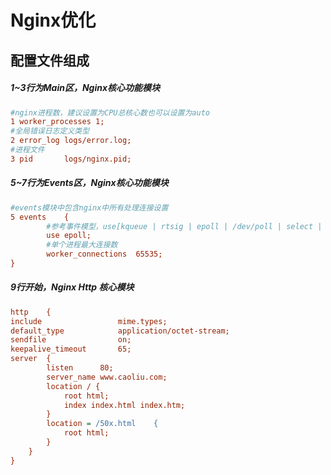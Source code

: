# Nginx优化

## 配置文件组成

##### 1~3行为Main区，Nginx核心功能模块

```ini
#nginx进程数，建议设置为CPU总核心数也可以设置为auto
1 worker_processes 1;	
#全局错误日志定义类型
2 error_log logs/error.log;
#进程文件
3 pid 		logs/nginx.pid;	
```

##### 5~7行为Events区，Nginx核心功能模块

```ini
#events模块中包含nginx中所有处理连接设置
5 events	{
		#参考事件模型，use[kqueue | rtsig | epoll | /dev/poll | select | poll]; epoll模型是Linux2.6以上版本内核中的高性能网络I/O模型，如果在FreeBSD上面，就用kqueue模型
		use epoll;
		#单个进程最大连接数
 		worker_connections	65535;
}
```

##### 9行开始，Nginx Http 核心模块

```ini
http	{
include 				mime.types;
default_type 			application/octet-stream;
sendfile  				on;
keepalive_timeout		65;
server	{
  		listen		80;
  		server_name	www.caoliu.com;
		location / {
	  		root html;
	  		index index.html index.htm;
		}
		location = /50x.html	{
  			root html;
		}
	}
}
```